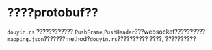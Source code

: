 # ????protobuf??

`douyin.rs` ????????????
`PushFrame`,`PushHeader`???websocket??????????
`mapping.json`???????method?`douyin.rs`??????????
????, ??????????